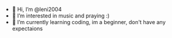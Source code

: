 - 👋 Hi, I’m @leni2004
- 👀 I’m interested in music and praying :)
- 🌱 I’m currently learning coding, im a beginner, don't have any expectaions

<!---
leni2004/leni2004 is a ✨ special ✨ repository because its `README.md` (this file) appears on your GitHub profile.
You can click the Preview link to take a look at your changes.
--->
